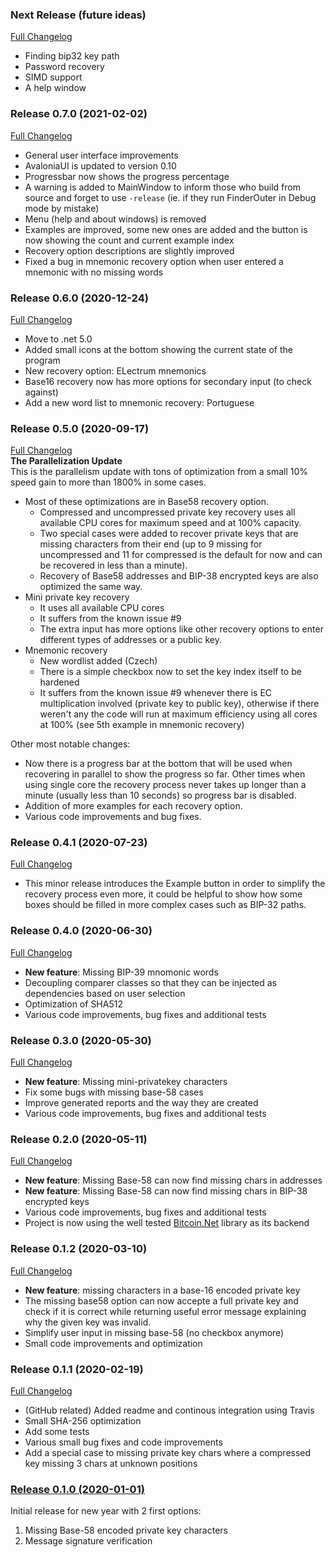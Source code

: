 ### Next Release (future ideas)
[Full Changelog](https://github.com/Coding-Enthusiast/FinderOuter/compare/v0.7.0.0...master)
* Finding bip32 key path
* Password recovery
* SIMD support
* A help window

### Release 0.7.0 (2021-02-02)
[Full Changelog](https://github.com/Coding-Enthusiast/FinderOuter/compare/v0.6.0.0...v0.7.0.0)
* General user interface improvements
* AvaloniaUI is updated to version 0.10
* Progressbar now shows the progress percentage
* A warning is added to MainWindow to inform those who build from source and forget to use `-release` (ie. if they run FinderOuter
in Debug mode by mistake)
* Menu (help and about windows) is removed
* Examples are improved, some new ones are added and the button is now showing the count and current example index
* Recovery option descriptions are slightly improved
* Fixed a bug in mnemonic recovery option when user entered a mnemonic with no missing words

### Release 0.6.0 (2020-12-24)
[Full Changelog](https://github.com/Coding-Enthusiast/FinderOuter/compare/v0.5.0.0...v0.6.0.0)
* Move to .net 5.0
* Added small icons at the bottom showing the current state of the program
* New recovery option: ELectrum mnemonics
* Base16 recovery now has more options for secondary input (to check against)
* Add a new word list to mnemonic recovery: Portuguese

### Release 0.5.0 (2020-09-17)
[Full Changelog](https://github.com/Coding-Enthusiast/FinderOuter/compare/v0.4.1.0...v0.5.0.0)  
**The Parallelization Update**  
This is the parallelism update with tons of optimization from a small 10% speed gain to more than 1800% in some cases.  
- Most of these optimizations are in Base58 recovery option.  
  - Compressed and uncompressed private key recovery uses all available CPU cores for maximum speed and at 100% capacity.
  - Two special cases were added to recover private keys that are missing characters from their end (up to 9 missing for uncompressed and 11 for compressed is the default for now and can be recovered in less than a minute).  
  - Recovery of Base58 addresses and BIP-38 encrypted keys are also optimized the same way.
- Mini private key recovery
  - It uses all available CPU cores
  - It suffers from the known issue #9
  - The extra input has more options like other recovery options to enter different types of addresses or a public key.
- Mnemonic recovery
  - New wordlist added (Czech)
  - There is a simple checkbox now to set the key index itself to be hardened
  - It suffers from the known issue #9 whenever there is EC multiplication involved (private key to public key), otherwise if there weren't any the code will run at maximum efficiency using all cores at 100% (see 5th example in mnemonic recovery)

Other most notable changes:
- Now there is a progress bar at the bottom that will be used when recovering in parallel to show the progress so far. Other times when using single core the recovery process never takes up longer than a minute (usually less than 10 seconds) so progress bar is disabled.  
- Addition of more examples for each recovery option.  
- Various code improvements and bug fixes.

### Release 0.4.1 (2020-07-23)
[Full Changelog](https://github.com/Coding-Enthusiast/FinderOuter/compare/v0.4.0.0...v0.4.1.0)
* This minor release introduces the Example button in order to simplify the recovery process even more, 
it could be helpful to show how some boxes should be filled in more complex cases such as BIP-32 paths.

### Release 0.4.0 (2020-06-30)
[Full Changelog](https://github.com/Coding-Enthusiast/FinderOuter/compare/v0.3.0.0...v0.4.0.0)
* **New feature**: Missing BIP-39 mnomonic words
* Decoupling comparer classes so that they can be injected as dependencies based on user selection
* Optimization of SHA512
* Various code improvements, bug fixes and additional tests

### Release 0.3.0 (2020-05-30)
[Full Changelog](https://github.com/Coding-Enthusiast/FinderOuter/compare/v0.2.0.0...v0.3.0.0)
* **New feature**: Missing mini-privatekey characters
* Fix some bugs with missing base-58 cases
* Improve generated reports and the way they are created
* Various code improvements, bug fixes and additional tests

### Release 0.2.0 (2020-05-11)
[Full Changelog](https://github.com/Coding-Enthusiast/FinderOuter/compare/v0.1.2.0...v0.2.0.0)
* **New feature**: Missing Base-58 can now find missing chars in addresses
* **New feature**: Missing Base-58 can now find missing chars in BIP-38 encrypted keys
* Various code improvements, bug fixes and additional tests
* Project is now using the well tested [Bitcoin.Net](https://github.com/Autarkysoft/Denovo#bitcoinnet) library as its backend

### Release 0.1.2 (2020-03-10)
[Full Changelog](https://github.com/Coding-Enthusiast/FinderOuter/compare/v0.1.1.0...v0.1.2.0)
* **New feature**: missing characters in a base-16 encoded private key
* The missing base58 option can now accepte a full private key and check if it is correct while returning 
useful error message explaining why the given key was invalid.
* Simplify user input in missing base-58 (no checkbox anymore)
* Small code improvements and optimization

### Release 0.1.1 (2020-02-19)
[Full Changelog](https://github.com/Coding-Enthusiast/FinderOuter/compare/v0.1.0.0...v0.1.1.0)
* (GitHub related) Added readme and continous integration using Travis
* Small SHA-256 optimization
* Add some tests
* Various small bug fixes and code improvements
* Add a special case to missing private key chars where a compressed key missing 3 chars
at unknown positions

### [Release 0.1.0 (2020-01-01)](https://github.com/Coding-Enthusiast/FinderOuter/tree/v0.1.0.0)
Initial release for new year with 2 first options:  
1. Missing Base-58 encoded private key characters
2. Message signature verification